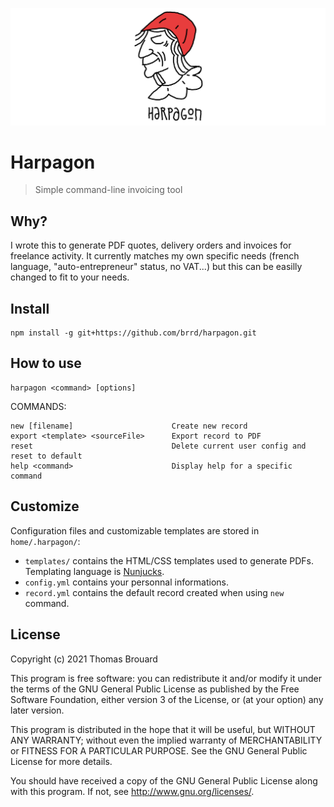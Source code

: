 ![Harpagon](harpagon.png)

# Harpagon

> Simple command-line invoicing tool

## Why?

I wrote this to generate PDF quotes, delivery orders and invoices for freelance activity. It currently matches my own specific needs (french language, "auto-entrepreneur" status, no VAT...) but this can be easilly changed to fit to your needs.

## Install

```
npm install -g git+https://github.com/brrd/harpagon.git
```

## How to use

```
harpagon <command> [options]
```

COMMANDS:

```
new [filename]                      Create new record
export <template> <sourceFile>      Export record to PDF
reset                               Delete current user config and reset to default
help <command>                      Display help for a specific command
```

## Customize

Configuration files and customizable templates are stored in `home/.harpagon/`:

* `templates/` contains the HTML/CSS templates used to generate PDFs. Templating language is [Nunjucks](https://mozilla.github.io/nunjucks/templating.html).
* `config.yml` contains your personnal informations.
* `record.yml` contains the default record created when using `new` command.

## License

Copyright (c) 2021 Thomas Brouard

This program is free software: you can redistribute it and/or modify it under the terms of the GNU General Public License as published by the Free Software Foundation, either version 3 of the License, or (at your option) any later version.

This program is distributed in the hope that it will be useful, but WITHOUT ANY WARRANTY; without even the implied warranty of MERCHANTABILITY or FITNESS FOR A PARTICULAR PURPOSE. See the GNU General Public License for more details.

You should have received a copy of the GNU General Public License along with this program. If not, see http://www.gnu.org/licenses/.
